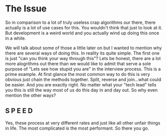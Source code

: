 # The Issue

So in comparison to a lot of truly useless crap algorithms our there, there actually is a lot of use cases for this.
You wouldn't think that just to look at it. But development is a weird world and you actually wind up doing this once in a while.

We will talk about some of those a little later on but I wanted to mention why there are several ways of doing this. 
In reality its quite simple. The first one is just "can you think your way through this"? Lets be honest, there are a lot
more alogrithms out there than we would like to admit that serve a sole purpose of "Lets see how stupid you are" in the 
interview process. This is a prime example. At first glance the most common way to do this is very obvious just chain the
methods together. Split, reverse and join...what could be easier. And you are exactly right. No matter what your "tech lead"
tells you this is still the way most of us do this day in and day out. So why even mention the other ways?

## S  P  E  E  D 

Yes, these process at very different rates and just like all other unfair things in life. The most complicated is the most
performant. So there you go.
